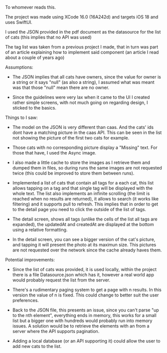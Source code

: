 To whomever reads this.

The project was made using XCode 16.0 (16A242d) and targets iOS 18 and uses SwiftUI.

I used the JSON provided in the pdf document as the datasource for the list of cats (this implies that no API was used)

The tag list was taken from a previous project I made, that in turn was part of an article explaining how to implement said component (an article I read about a couple of years ago)

Assumptions:

* The JSON implies that all cats have owners, since the value for owner is a string or it says "null" (as also a string), I assumed what was meant was that those "null" mean there are no owner.

* Since the guidelines were very lax when it came to the UI I created rather simple screens, with not much going on regarding design, I sticked to the basics.

Things to I saw:

* The model on the JSON is very different than caas. And the cats' ids dont have a matching picture in the caas API. This can be seen in the list not showing the picture of the first two cats for example.

* Those cats with no corresponding picture display a "Missing" text. For those that have, I used the Async image. 

* I also made a little cache to store the images as I retrieve them and dumped them in files, so during runs the same images are not requested twice (this could be improved to store them between runs).

* Implemented a list of cats that contain all tags for a each cat, this list allows tapping on a tag and that single tag will be displayed with the whole text. The list also implements an infinite scrolling (the limit is reached when no results are returned), it allows to search (it works like filtering) and it supports pull to refresh. This implies that in order to get to the detail page you need to click the outside of the list of tags.

* The detail screen, shows all tags (unlike the cells of the list all tags are expanded), the updatedAt and createdAt are displayed at the bottom using a relative formatting.

* In the detail screen, you can see a bigger version of the cat's picture, and tapping it will present the photo at its maximun size. This pictures are not requested over the network since the cache already haves them.

Potential improvements:

* Since the list of cats was provided, it is used locally, within the project there is a file Datasource.json which has it, however a real world app would probably request the list from the server.

* There's a rudimentary paging system to get a page with n results. In this version the value of n is fixed. This could change to better suit the user preferences.

* Back to the JSON file, this presents an issue, since you can't parse "up to the nth element", everything ends in memory, this works for a small list but a bigger one with hundreds would probably run into memory issues. A solution would be to retrieve the elements with an from a server where the API supports pagination.

* Adding a local database (or an API supporting it) could allow the user to add new cats to the list.
